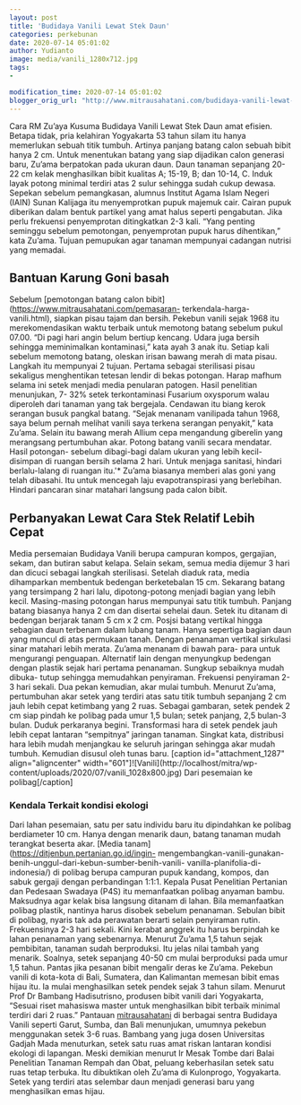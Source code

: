 ```yaml
---
layout: post
title: 'Budidaya Vanili Lewat Stek Daun'
categories: perkebunan
date: 2020-07-14 05:01:02
author: Yudianto
image: media/vanili_1280x712.jpg
tags:
- 

modification_time: 2020-07-14 05:01:02
blogger_orig_url: "http://www.mitrausahatani.com/budidaya-vanili-lewat-stek-daun.html"
---
```


Cara RM Zu’aya Kusuma Budidaya Vanili Lewat Stek Daun amat efisien. Betapa
tidak, pria kelahiran Yogyakarta 53 tahun silam itu hanya memerlukan sebuah
titik tumbuh. Artinya panjang batang calon sebuah bibit hanya 2 cm. Untuk
menentukan batang yang siap dijadikan calon generasi baru, Zu’ama berpatokan
pada ukuran daun. Daun tanaman sepanjang 20-22 cm kelak menghasilkan bibit
kualitas A; 15-19, B; dan 10-14, C. Induk layak potong minimal terdiri atas 2
sulur sehingga sudah cukup dewasa. Sepekan sebelum pemangkasan, alumnus
Institut Agama Islam Negeri (IAIN) Sunan Kalijaga itu menyemprotkan pupuk
majemuk cair. Cairan pupuk diberikan dalam bentuk partikel yang amat halus
seperti pengabutan. Jika perlu frekuensi penyemprotan ditingkatkan 2-3 kali.
“Yang penting seminggu sebelum pemotongan, penyemprotan pupuk harus
dihentikan,” kata Zu’ama. Tujuan pemupukan agar tanaman mempunyai cadangan
nutrisi yang memadai.

## Bantuan Karung Goni basah

Sebelum [pemotongan batang calon bibit](https://www.mitrausahatani.com/pemasaran-
terkendala-harga-vanili.html), siapkan pisau tajam dan bersih. Pekebun vanili
sejak 1968 itu merekomendasikan waktu terbaik untuk memotong batang sebelum
pukul 07.00. “Di pagi hari angin belum bertiup kencang. Udara juga bersih
sehingga meminimalkan kontaminasi,” kata ayah 3 anak itu. Setiap kali sebelum
memotong batang, oleskan irisan bawang merah di mata pisau. Langkah itu
mempunyai 2 tujuan. Pertama sebagai sterilisasi pisau sekaligus menghentikan
tetesan lendir di bekas potongan. Harap mafhum selama ini setek menjadi media
penularan patogen. Hasil penelitian menunjukan, 7- 32% setek terkontaminasi
Fusarium oxysporum walau diperoleh dari tanaman yang tak bergejala. Cendawan
itu biang kerok serangan busuk pangkal batang. “Sejak menanam vanilipada tahun
1968, saya belum pernah melihat vanili saya terkena serangan penyakit,” kata
Zu’ama. Selain itu bawang merah Allium cepa mengandung giberelin yang
merangsang pertumbuhan akar. Potong batang vanili secara mendatar. Hasil
potongan- sebelum dibagi-bagi dalam ukuran yang lebih kecil-disimpan di
ruangan bersih selama 2 hari. Untuk menjaga sanitasi, hindari berlalu-lalang
di ruangan itu.'* Zu’ama biasanya memberi alas goni yang telah dibasahi. Itu
untuk mencegah laju evapotranspirasi yang berlebihan. Hindari pancaran sinar
matahari langsung pada calon bibit.

## Perbanyakan Lewat Cara Stek Relatif Lebih Cepat

Media persemaian Budidaya Vanili berupa campuran kompos, gergajian, sekam, dan
butiran sabut kelapa. Selain sekam, semua media dijemur 3 hari dan dicuci
sebagai langkah sterilisasi. Setelah diaduk rata, media dihamparkan membentuk
bedengan berketebalan 15 cm. Sekarang batang yang tersimpang 2 hari lalu,
dipotong-potong menjadi bagian yang lebih kecil. Masing-masing potongan harus
mempunyai satu titik tumbuh. Panjang batang biasanya hanya 2 cm dan disertai
sehelai daun. Setek itu ditanam di bedengan berjarak tanam 5 cm x 2 cm. Posjsi
batang vertikal hingga sebagian daun terbenam dalam lubang tanam. Hanya
sepertiga bagian daun yang muncul di atas permukaan tanah. Dengan penanaman
vertikal sirkulasi sinar matahari lebih merata. Zu’ama menanam di bawah para-
para untuk mengurangi penguapan. Alternatif lain dengan menyungkup bedengan
dengan plastik sejak hari pertama penanaman. Sungkup sebaiknya mudah dibuka-
tutup sehingga memudahkan penyiraman. Frekuensi penyiraman 2-3 hari sekali.
Dua pekan kemudian, akar mulai tumbuh. Menurut Zu’ama, pertumbuhan akar setek
yang terdiri atas satu titik tumbuh sepanjang 2 cm jauh lebih cepat ketimbang
yang 2 ruas. Sebagai gambaran, setek pendek 2 cm siap pindah ke polibag pada
umur 1,5 bulan; setek panjang, 2,5 bulan-3 bulan. Duduk perkaranya begini.
Transformasi hara di setek pendek jauh lebih cepat lantaran “sempitnya”
jaringan tanaman. Singkat kata, distribusi hara lebih mudah menjangkau ke
seluruh jaringan sehingga akar mudah tumbuh. Kemudian disusul oleh tunas baru.
[caption id="attachment_1287" align="aligncenter"
width="601"]![Vanili](http://localhost/mitra/wp-
content/uploads/2020/07/vanili_1028x800.jpg) Dari pesemaian ke
polibag[/caption]

### Kendala Terkait kondisi ekologi

Dari lahan pesemaian, satu per satu individu baru itu dipindahkan ke polibag
berdiameter 10 cm. Hanya dengan menarik daun, batang tanaman mudah terangkat
beserta akar. [Media tanam](https://ditjenbun.pertanian.go.id/ingin-
mengembangkan-vanili-gunakan-benih-unggul-dari-kebun-sumber-benih-vanili-
vanilla-planifolia-di-indonesia/) di polibag berupa campuran pupuk kandang,
kompos, dan sabuk gergaji dengan perbandingan 1:1:1. Kepala Pusat Penelitian
Pertanian dan Pedesaan Swadaya (P4S) itu memanfaatkan polibag anyaman bambu.
Maksudnya agar kelak bisa langsung ditanam di lahan. Bila memanfaatkan polibag
plastik, nantinya harus disobek sebelum penanaman. Sebulan bibit di polibag,
nyaris tak ada perawatan berarti selain penyiraman rutin. Frekuensinya 2-3
hari sekali. Kini kerabat anggrek itu harus berpindah ke lahan penanaman yang
sebenarnya. Menurut Zu’ama 1,5 tahun sejak pembibitan, tanaman sudah
berproduksi. Itu jelas nilai tambah yang menarik. Soalnya, setek sepanjang
40-50 cm mulai berproduksi pada umur 1,5 tahun. Pantas jika pesanan bibit
mengalir deras ke Zu’ama. Pekebun vanili di kota-kota di Bali, Sumatera, dan
Kalimantan memesan bibit emas hijau itu. Ia mulai menghasilkan setek pendek
sejak 3 tahun silam. Menurut Prof Dr Bambang Hadisutrisno, produsen bibit
vanili dari Yogyakarta, “Sesuai riset mahasiswa master untuk menghasilkan
bibit terbaik minimal terdiri dari 2 ruas.” Pantauan
[mitrausahatani](https://www.mitrausahatani.com/) di berbagai sentra Budidaya Vanili
seperti Garut, Sumba, dan Bali menunjukan, umumnya pekebun menggunakan setek
3-6 ruas. Bambang yang juga dosen Universitas Gadjah Mada menuturkan, setek
satu ruas amat riskan lantaran kondisi ekologi di lapangan. Meski demikian
menurut Ir Mesak Tombe dari Balai Penelitian Tanaman Rempah dan Obat, peluang
keberhasilan setek satu ruas tetap terbuka. Itu dibuktikan oleh Zu’ama di
Kulonprogo, Yogyakarta. Setek yang terdiri atas selembar daun menjadi generasi
baru yang menghasilkan emas hijau.


